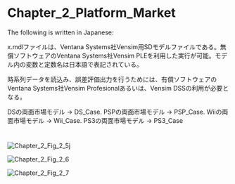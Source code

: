# Chapter_2_Platform_Market
The following is written in Japanese:

x.mdlファイルは、Ventana Systems社Vensim用SDモデルファイルである。無償ソフトウェアのVentana Systems社Vensim PLEを利用した実行が可能。モデル内の変数と定数名は日本語で表記されている。

時系列データを読込み、誤差評価出力を行うためには、有償ソフトウェアのVentana Systems社Vensim Profesionalあるいは、Vensim DSSの利用が必要となる。

DSの両面市場モデル -> DS_Case. PSPの両面市場モデル -> PSP_Case. Wiiの両面市場モデル -> Wii_Case. PS3の両面市場モデル -> PS3_Case
#
![Chapter_2_Fig_2_5j](https://github.com/user-attachments/assets/a798e8e6-51b1-4233-b395-8215dfce4707)

![Chapter_2_Fig_2_6](https://github.com/user-attachments/assets/982b9f36-cf9d-4cdf-b2bb-5d6e819f969e)

![Chapter_2_Fig_2_7](https://github.com/user-attachments/assets/b1b586fa-07fc-4d8b-9ba1-d73440ef84bf)
